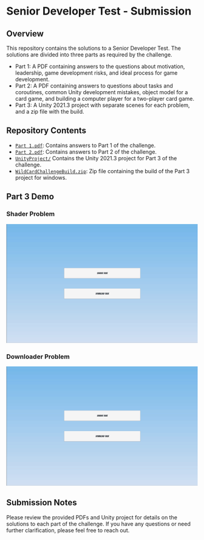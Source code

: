 # Senior Developer Test - Submission

## Overview

This repository contains the solutions to a Senior Developer Test. The solutions are divided into three parts as required by the challenge.

- Part 1: A PDF containing answers to the questions about motivation, leadership, game development risks, and ideal process for game development.
- Part 2: A PDF containing answers to questions about tasks and coroutines, common Unity development mistakes, object model for a card game, and building a computer player for a two-player card game.
- Part 3: A Unity 2021.3 project with separate scenes for each problem, and a zip file with the build.

## Repository Contents

- [`Part 1.pdf`](Part%201.pdf): Contains answers to Part 1 of the challenge.
- [`Part 2.pdf`](Part%202.pdf): Contains answers to Part 2 of the challenge.
- [`UnityProject/`](UnityProject/) Contains the Unity 2021.3 project for Part 3 of the challenge.
- [`WildCardChallengeBuild.zip`](WildCardChallengeBuild.zip): Zip file containing the build of the Part 3 project for windows.

## Part 3 Demo

### Shader Problem

![gif1](gif1.gif)

### Downloader Problem

![gif2](gif2.gif)

## Submission Notes

Please review the provided PDFs and Unity project for details on the solutions to each part of the challenge. If you have any questions or need further clarification, please feel free to reach out.
